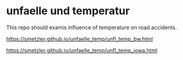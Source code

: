 # unfaelle und temperatur
This repo should examis influence of temperature on road accidents.


https://smetzler.github.io/unfaelle_temp/unfl_temp_bw.html


https://smetzler.github.io/unfaelle_temp/unfl_temp_iowa.html


